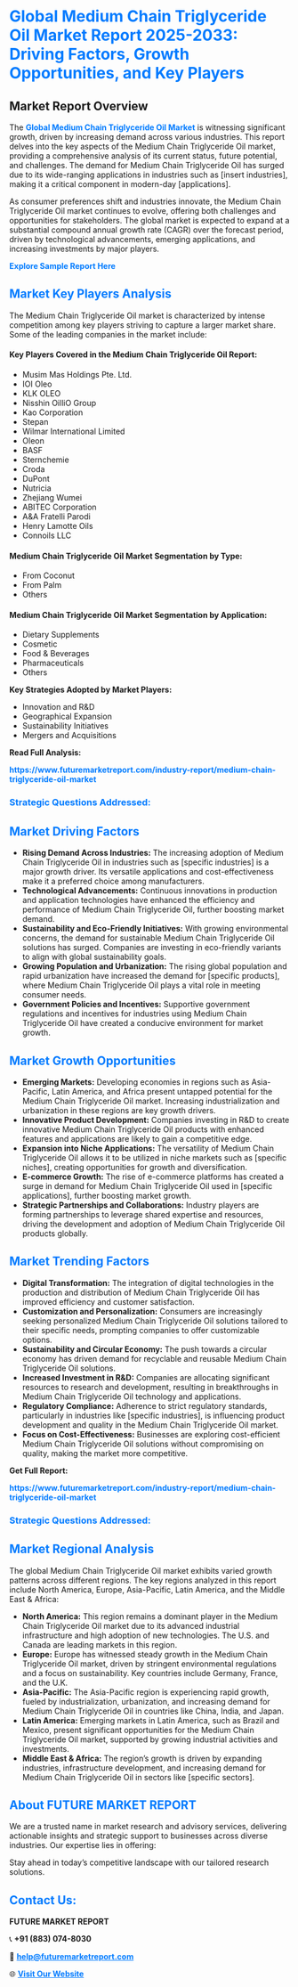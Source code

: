 <h1 style="color: #007BFF;">Global Medium Chain Triglyceride Oil Market Report 2025-2033: Driving Factors, Growth Opportunities, and Key Players</h1>

<section id="overview">
<h2>Market Report Overview</h2>
<p>The <a href="https://www.futuremarketreport.com/industry-report/medium-chain-triglyceride-oil-market" style="color: #007BFF; text-decoration: none;"><strong>Global Medium Chain Triglyceride Oil Market</strong></a> is witnessing significant growth, driven by increasing demand across various industries. This report delves into the key aspects of the Medium Chain Triglyceride Oil market, providing a comprehensive analysis of its current status, future potential, and challenges. The demand for Medium Chain Triglyceride Oil has surged due to its wide-ranging applications in industries such as [insert industries], making it a critical component in modern-day [applications].</p>
<p>As consumer preferences shift and industries innovate, the Medium Chain Triglyceride Oil market continues to evolve, offering both challenges and opportunities for stakeholders. The global market is expected to expand at a substantial compound annual growth rate (CAGR) over the forecast period, driven by technological advancements, emerging applications, and increasing investments by major players.</p>
</section>

<section id="overview">
<p><a href="https://www.futuremarketreport.com/request-sample/reportId=27045" style="color: #007BFF; text-decoration: none;"><strong>Explore Sample Report Here</strong></a></p>
</section>

<section id="key-players">
<h2 style="color: #007BFF;">Market Key Players Analysis</h2>
<p>The Medium Chain Triglyceride Oil market is characterized by intense competition among key players striving to capture a larger market share. Some of the leading companies in the market include:</p>
<h4>Key Players Covered in the Medium Chain Triglyceride Oil Report:</h4>
<ul><li>Musim Mas Holdings Pte. Ltd.</li><li>IOI Oleo</li><li>KLK OLEO</li><li>Nisshin OilliO Group</li><li>Kao Corporation</li><li>Stepan</li><li>Wilmar International Limited</li><li>Oleon</li><li>BASF</li><li>Sternchemie</li><li>Croda</li><li>DuPont</li><li>Nutricia</li><li>Zhejiang Wumei</li><li>ABITEC Corporation</li><li>A&amp;A Fratelli Parodi</li><li>Henry Lamotte Oils</li><li>Connoils LLC</li></ul>
<h4>Medium Chain Triglyceride Oil Market Segmentation by Type:</h4>
<ul><li>From Coconut</li><li>From Palm</li><li>Others</li></ul>

<h4>Medium Chain Triglyceride Oil Market Segmentation by Application:</h4>
<ul><li>Dietary Supplements</li><li>Cosmetic</li><li>Food &amp; Beverages</li><li>Pharmaceuticals</li><li>Others</li></ul>
<p><strong>Key Strategies Adopted by Market Players:</strong></p>
<ul>
<li>Innovation and R&D</li>
<li>Geographical Expansion</li>
<li>Sustainability Initiatives</li>
<li>Mergers and Acquisitions</li>
</ul>
</section>

<section>
<p><strong>Read Full Analysis: </strong></p><a href="https://www.futuremarketreport.com/industry-report/medium-chain-triglyceride-oil-market" style="color: #007BFF; text-decoration: none;"><strong>https://www.futuremarketreport.com/industry-report/medium-chain-triglyceride-oil-market</strong></a>
<h3 style="color: #007BFF;">Strategic Questions Addressed:</h3>
</section>

<section id="driving-factors">
<h2 style="color: #007BFF;">Market Driving Factors</h2>
<ul>
<li><strong>Rising Demand Across Industries:</strong> The increasing adoption of Medium Chain Triglyceride Oil in industries such as [specific industries] is a major growth driver. Its versatile applications and cost-effectiveness make it a preferred choice among manufacturers.</li>
<li><strong>Technological Advancements:</strong> Continuous innovations in production and application technologies have enhanced the efficiency and performance of Medium Chain Triglyceride Oil, further boosting market demand.</li>
<li><strong>Sustainability and Eco-Friendly Initiatives:</strong> With growing environmental concerns, the demand for sustainable Medium Chain Triglyceride Oil solutions has surged. Companies are investing in eco-friendly variants to align with global sustainability goals.</li>
<li><strong>Growing Population and Urbanization:</strong> The rising global population and rapid urbanization have increased the demand for [specific products], where Medium Chain Triglyceride Oil plays a vital role in meeting consumer needs.</li>
<li><strong>Government Policies and Incentives:</strong> Supportive government regulations and incentives for industries using Medium Chain Triglyceride Oil have created a conducive environment for market growth.</li>
</ul>
</section>

<section id="growth-opportunities">
<h2 style="color: #007BFF;">Market Growth Opportunities</h2>
<ul>
<li><strong>Emerging Markets:</strong> Developing economies in regions such as Asia-Pacific, Latin America, and Africa present untapped potential for the Medium Chain Triglyceride Oil market. Increasing industrialization and urbanization in these regions are key growth drivers.</li>
<li><strong>Innovative Product Development:</strong> Companies investing in R&D to create innovative Medium Chain Triglyceride Oil products with enhanced features and applications are likely to gain a competitive edge.</li>
<li><strong>Expansion into Niche Applications:</strong> The versatility of Medium Chain Triglyceride Oil allows it to be utilized in niche markets such as [specific niches], creating opportunities for growth and diversification.</li>
<li><strong>E-commerce Growth:</strong> The rise of e-commerce platforms has created a surge in demand for Medium Chain Triglyceride Oil used in [specific applications], further boosting market growth.</li>
<li><strong>Strategic Partnerships and Collaborations:</strong> Industry players are forming partnerships to leverage shared expertise and resources, driving the development and adoption of Medium Chain Triglyceride Oil products globally.</li>
</ul>
</section>

<section id="trending-factors">
<h2 style="color: #007BFF;">Market Trending Factors</h2>
<ul>
<li><strong>Digital Transformation:</strong> The integration of digital technologies in the production and distribution of Medium Chain Triglyceride Oil has improved efficiency and customer satisfaction.</li>
<li><strong>Customization and Personalization:</strong> Consumers are increasingly seeking personalized Medium Chain Triglyceride Oil solutions tailored to their specific needs, prompting companies to offer customizable options.</li>
<li><strong>Sustainability and Circular Economy:</strong> The push towards a circular economy has driven demand for recyclable and reusable Medium Chain Triglyceride Oil solutions.</li>
<li><strong>Increased Investment in R&D:</strong> Companies are allocating significant resources to research and development, resulting in breakthroughs in Medium Chain Triglyceride Oil technology and applications.</li>
<li><strong>Regulatory Compliance:</strong> Adherence to strict regulatory standards, particularly in industries like [specific industries], is influencing product development and quality in the Medium Chain Triglyceride Oil market.</li>
<li><strong>Focus on Cost-Effectiveness:</strong> Businesses are exploring cost-efficient Medium Chain Triglyceride Oil solutions without compromising on quality, making the market more competitive.</li>
</ul>
</section>

<section>
<p><strong>Get Full Report: </strong></p><a href="https://www.futuremarketreport.com/industry-report/medium-chain-triglyceride-oil-market" style="color: #007BFF; text-decoration: none;"><strong>https://www.futuremarketreport.com/industry-report/medium-chain-triglyceride-oil-market</strong></a>
<h3 style="color: #007BFF;">Strategic Questions Addressed:</h3>
</section>


<section id="regional-analysis">
<h2 style="color: #007BFF;">Market Regional Analysis</h2>
<p>The global Medium Chain Triglyceride Oil market exhibits varied growth patterns across different regions. The key regions analyzed in this report include North America, Europe, Asia-Pacific, Latin America, and the Middle East & Africa:</p>
<ul>
<li><strong>North America:</strong> This region remains a dominant player in the Medium Chain Triglyceride Oil market due to its advanced industrial infrastructure and high adoption of new technologies. The U.S. and Canada are leading markets in this region.</li>
<li><strong>Europe:</strong> Europe has witnessed steady growth in the Medium Chain Triglyceride Oil market, driven by stringent environmental regulations and a focus on sustainability. Key countries include Germany, France, and the U.K.</li>
<li><strong>Asia-Pacific:</strong> The Asia-Pacific region is experiencing rapid growth, fueled by industrialization, urbanization, and increasing demand for Medium Chain Triglyceride Oil in countries like China, India, and Japan.</li>
<li><strong>Latin America:</strong> Emerging markets in Latin America, such as Brazil and Mexico, present significant opportunities for the Medium Chain Triglyceride Oil market, supported by growing industrial activities and investments.</li>
<li><strong>Middle East & Africa:</strong> The region’s growth is driven by expanding industries, infrastructure development, and increasing demand for Medium Chain Triglyceride Oil in sectors like [specific sectors].</li>
</ul>
</section>

<footer>
<h2 style="color: #007BFF;">About FUTURE MARKET REPORT</h2>
<p>We are a trusted name in market research and advisory services, delivering actionable insights and strategic support to businesses across diverse industries. Our expertise lies in offering:</p>

<p>Stay ahead in today’s competitive landscape with our tailored research solutions.</p>

<h2 style="color: #007BFF;">Contact Us:</h2>
<p><strong>FUTURE MARKET REPORT</strong></p>
<p>📞 <strong>+91 (883) 074-8030</strong></p>
<p>📧 <strong><a href="mailto:help@futuremarketreport.com" style="color: #007BFF;">help@futuremarketreport.com</a></strong></p>
<p>🌐 <strong><a href="https://www.futuremarketreport.com/" style="color: #007BFF;">Visit Our Website</a></strong></p>
</footer>